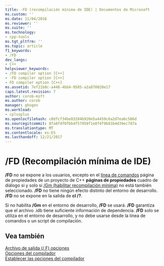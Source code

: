 ```yaml
---
title: -FD (recompilación mínima de IDE) | Documentos de Microsoft
ms.custom: ''
ms.date: 11/04/2016
ms.reviewer: ''
ms.suite: ''
ms.technology:
- cpp-tools
ms.tgt_pltfrm: ''
ms.topic: article
f1_keywords:
- /FD
dev_langs:
- C++
helpviewer_keywords:
- /FD compiler option [C++]
- -FD compiler option [C++]
- FD compiler option [C++]
ms.assetid: 7ef21b8c-a448-4bb4-9585-a2a870028e17
caps.latest.revision: 7
author: corob-msft
ms.author: corob
manager: ghogen
ms.workload:
- cplusplus
ms.openlocfilehash: c0dfcf34be03204b920e5a4459c6a2d7ea6c506d
ms.sourcegitcommit: 8fa8fdf0fbb4f57950f1e8f4f9b81b4d39ec7d7a
ms.translationtype: MT
ms.contentlocale: es-ES
ms.lasthandoff: 12/21/2017
---
```

# <a name="fd-ide-minimal-rebuild"></a>/FD (Recompilación mínima de IDE)
**/FD** no se expone a los usuarios, excepto en el [línea de comandos](../../ide/command-line-property-pages.md) página de propiedades de un proyecto de C++ **páginas de propiedades** cuadro de diálogo si y solo si [/Gm (habilitar recompilación mínima)](../../build/reference/gm-enable-minimal-rebuild.md) no está también seleccionado. **/FD** no tiene ningún efecto distinto del entorno de desarrollo. **/FD** no se expone en la salida de **cl /?**.  
  
 Si no habilita **/Gm** en el entorno de desarrollo, **/FD** se usará. **/FD** garantiza que el archivo .idb tiene suficiente información de dependencia. **/FD** solo se utiliza en el entorno de desarrollo, y no debe usarse desde la línea de comandos o un script de compilación.  
  
## <a name="see-also"></a>Vea también  
 [Archivo de salida (/ F) opciones](../../build/reference/output-file-f-options.md)   
 [Opciones del compilador](../../build/reference/compiler-options.md)   
 [Establecer las opciones del compilador](../../build/reference/setting-compiler-options.md)